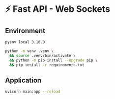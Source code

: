 # ⚡ Fast API - Web Sockets

## Environment

```bash
pyenv local 3.10.0

python -m venv .venv \
  && source .venv/bin/activate \
  && python -m pip install --upgrade pip \
  && pip install -r requirements.txt
```

## Application

```bash
uvicorn main:app --reload
```
